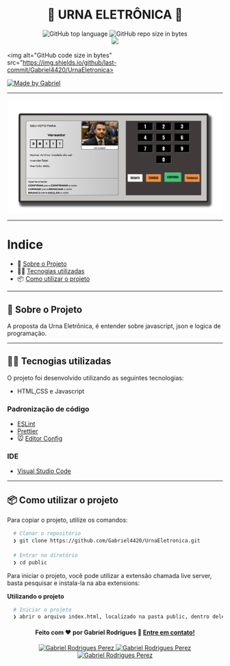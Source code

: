 <h1 align="center">
  &#x1F4F1; URNA ELETRÔNICA &#x1F4F1;
</h1>

<p align="center">
   
  <img alt="GitHub top language" src="https://img.shields.io/github/languages/top/Gabriel4420/UrnaEletronica?logo=html">

  <img alt="GitHub repo size in bytes" src="https://img.shields.io/github/repo-size/Gabriel4420/UrnaEletronica?color=green">

  <br>
  
  <a href="https://www.codacy.com/manual/Gabriel4420/UrnaEletronica?utm_source=github.com&amp;utm_medium=referral&amp;utm_content=Gabriel4420/Urna_Eletronica&amp;utm_campaign=Badge_Grade">
    <img src="https://app.codacy.com/project/badge/Grade/6dd6b46abeb14e99935a2b9ac5c6ede2"/>
  </a>
  
  <img alt="GitHub code size in bytes" src="https://img.shields.io/github/last-commit/Gabriel4420/UrnaEletronica>


  <a href="https://www.linkedin.com/in/gabriel-rodrigues-perez-2069b072/">
    <img alt="Made by Gabriel" src="https://img.shields.io/badge/made%20by-Gabriel-%2304D361">
  </a>
</p>

---

<p align="center">
  <img alt="Gif da Aplicação" src="assets/Home.png" />
</p>

---

# Indice

- :rocket: [Sobre o Projeto](#rocket-sobre-o-projeto)
- 👨‍💻️ [Tecnogias utilizadas](#%EF%B8%8F-tecnogias-utilizadas)
- 📦️ [Como utilizar o projeto](#%EF%B8%8F-como-utilizar-o-projeto)
---

## :rocket: Sobre o Projeto

A proposta da Urna Eletrônica, é entender sobre javascript, json e logica de programação.

---

## 👨‍💻️ Tecnogias utilizadas

O projeto foi desenvolvido utilizando as seguintes tecnologias:

- HTML,CSS e Javascript


### Padronização de código

  - [ESLint](https://eslint.org/)
  - [Prettier](https://prettier.io/)
  - :mouse: [Editor Config](https://editorconfig.org/)

### IDE

  - [Visual Studio Code](https://code.visualstudio.com/)

---

## 📦️ Como utilizar o projeto

Para copiar o projeto, utilize os comandos:

```bash
  # Clonar o repositório
  ❯ git clone https://github.com/Gabriel4420/UrnaEletronica.git

  # Entrar no diretório
  ❯ cd public 
```
Para iniciar o projeto, você pode utilizar a extensão chamada live server, basta pesquisar e instala-la na aba extensions:

**Utilizando o projeto**

```bash
  # Iniciar o projeto
  ❯ abrir o arquivo index.html, localizado na pasta public, dentro dele clique com o botão direito do mouse, e em seguida clique em open with live server.
```
<h4 align="center">
  Feito com ❤️ por Gabriel Rodrigues 👋️ <a href="mailto:gabriel_rodrigues_perez@hotmail.com">Entre em contato!</a>
</h4>

<p align="center">

  <a href="https://www.linkedin.com/in/gabriel-rodrigues-perez-2069b072/">
    <img alt="Gabriel Rodrigues Perez" src="https://img.shields.io/badge/LinkedIn-Gabriel_Rodrigues-0e76a8?style=flat&logoColor=white&logo=linkedin">
  </a>
  <a href="https://www.facebook.com/gabriel.rodrigues.perez">
    <img alt="Gabriel Rodrigues Perez" src="https://img.shields.io/badge/Facebook-Gabriel_Rodrigues-1778F2?style=flat&logoColor=white&logo=facebook">
  </a>
  <a href="https://www.instagram.com/gabriel_rodrigues_perez/">
    <img alt="Gabriel Rodrigues Perez" src="https://img.shields.io/badge/Instagram-@gabriel4420-833AB4?style=flat&logoColor=white&logo=instagram">
  </a>
  
  
</p>